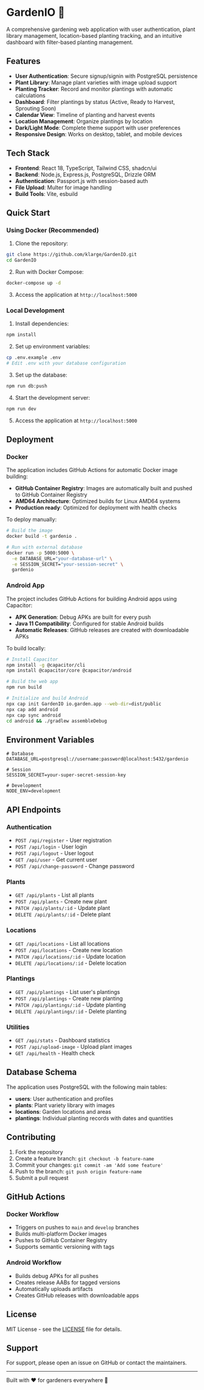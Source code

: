 # GardenIO 🌱

A comprehensive gardening web application with user authentication, plant library management, location-based planting tracking, and an intuitive dashboard with filter-based planting management.

## Features

- **User Authentication**: Secure signup/signin with PostgreSQL persistence
- **Plant Library**: Manage plant varieties with image upload support
- **Planting Tracker**: Record and monitor plantings with automatic calculations
- **Dashboard**: Filter plantings by status (Active, Ready to Harvest, Sprouting Soon)
- **Calendar View**: Timeline of planting and harvest events
- **Location Management**: Organize plantings by location
- **Dark/Light Mode**: Complete theme support with user preferences
- **Responsive Design**: Works on desktop, tablet, and mobile devices

## Tech Stack

- **Frontend**: React 18, TypeScript, Tailwind CSS, shadcn/ui
- **Backend**: Node.js, Express.js, PostgreSQL, Drizzle ORM
- **Authentication**: Passport.js with session-based auth
- **File Upload**: Multer for image handling
- **Build Tools**: Vite, esbuild

## Quick Start

### Using Docker (Recommended)

1. Clone the repository:
```bash
git clone https://github.com/klarge/GardenIO.git
cd GardenIO
```

2. Run with Docker Compose:
```bash
docker-compose up -d
```

3. Access the application at `http://localhost:5000`

### Local Development

1. Install dependencies:
```bash
npm install
```

2. Set up environment variables:
```bash
cp .env.example .env
# Edit .env with your database configuration
```

3. Set up the database:
```bash
npm run db:push
```

4. Start the development server:
```bash
npm run dev
```

5. Access the application at `http://localhost:5000`

## Deployment

### Docker

The application includes GitHub Actions for automatic Docker image building:

- **GitHub Container Registry**: Images are automatically built and pushed to GitHub Container Registry
- **AMD64 Architecture**: Optimized builds for Linux AMD64 systems
- **Production ready**: Optimized for deployment with health checks

To deploy manually:
```bash
# Build the image
docker build -t gardenio .

# Run with external database
docker run -p 5000:5000 \
  -e DATABASE_URL="your-database-url" \
  -e SESSION_SECRET="your-session-secret" \
  gardenio
```

### Android App

The project includes GitHub Actions for building Android apps using Capacitor:

- **APK Generation**: Debug APKs are built for every push
- **Java 11 Compatibility**: Configured for stable Android builds
- **Automatic Releases**: GitHub releases are created with downloadable APKs

To build locally:
```bash
# Install Capacitor
npm install -g @capacitor/cli
npm install @capacitor/core @capacitor/android

# Build the web app
npm run build

# Initialize and build Android
npx cap init GardenIO io.garden.app --web-dir=dist/public
npx cap add android
npx cap sync android
cd android && ./gradlew assembleDebug
```

## Environment Variables

```env
# Database
DATABASE_URL=postgresql://username:password@localhost:5432/gardenio

# Session
SESSION_SECRET=your-super-secret-session-key

# Development
NODE_ENV=development
```

## API Endpoints

### Authentication
- `POST /api/register` - User registration
- `POST /api/login` - User login
- `POST /api/logout` - User logout
- `GET /api/user` - Get current user
- `POST /api/change-password` - Change password

### Plants
- `GET /api/plants` - List all plants
- `POST /api/plants` - Create new plant
- `PATCH /api/plants/:id` - Update plant
- `DELETE /api/plants/:id` - Delete plant

### Locations
- `GET /api/locations` - List all locations
- `POST /api/locations` - Create new location
- `PATCH /api/locations/:id` - Update location
- `DELETE /api/locations/:id` - Delete location

### Plantings
- `GET /api/plantings` - List user's plantings
- `POST /api/plantings` - Create new planting
- `PATCH /api/plantings/:id` - Update planting
- `DELETE /api/plantings/:id` - Delete planting

### Utilities
- `GET /api/stats` - Dashboard statistics
- `POST /api/upload-image` - Upload plant images
- `GET /api/health` - Health check

## Database Schema

The application uses PostgreSQL with the following main tables:

- **users**: User authentication and profiles
- **plants**: Plant variety library with images
- **locations**: Garden locations and areas
- **plantings**: Individual planting records with dates and quantities

## Contributing

1. Fork the repository
2. Create a feature branch: `git checkout -b feature-name`
3. Commit your changes: `git commit -am 'Add some feature'`
4. Push to the branch: `git push origin feature-name`
5. Submit a pull request

## GitHub Actions

### Docker Workflow
- Triggers on pushes to `main` and `develop` branches
- Builds multi-platform Docker images
- Pushes to GitHub Container Registry
- Supports semantic versioning with tags

### Android Workflow
- Builds debug APKs for all pushes
- Creates release AABs for tagged versions
- Automatically uploads artifacts
- Creates GitHub releases with downloadable apps

## License

MIT License - see the [LICENSE](LICENSE) file for details.

## Support

For support, please open an issue on GitHub or contact the maintainers.

---

Built with ❤️ for gardeners everywhere 🌿